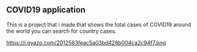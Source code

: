 COVID19 application
-
This is a project that i made that shows the total cases of COVID19 around the world you can search for country cases.

https://i.gyazo.com/2012563feac5a03bd428b004ca2c94f7.png
